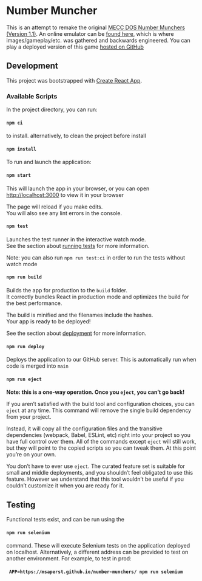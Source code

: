 # Number Muncher

This is an attempt to remake the original 
[MECC DOS Number Munchers (Version 1.1)](http://mecc.co/mathematics/number-munchers---a-170/).
An online emulator can be 
[found here](https://playold.games/play-game/number-munchers/play/), which is
where images/gameplay/etc. was gathered and backwards engineered. You can play a 
deployed version of this game 
[hosted on GitHub](https://msaperst.github.io/number-munchers/)

## Development
This project was bootstrapped with 
[Create React App](https://github.com/facebook/create-react-app).

### Available Scripts
In the project directory, you can run:
#### `npm ci`
to install. alternatively, to clean the project before install
#### `npm install`
To run and launch the application:
#### `npm start`
This will launch the app in your browser, or you can open
[http://localhost:3000](http://localhost:3000) to view it in your browser

The page will reload if you make edits.\
You will also see any lint errors in the console.

#### `npm test`
Launches the test runner in the interactive watch mode.\
See the section about [running tests](https://facebook.github.io/create-react-app/docs/running-tests) for more information.

Note: you can also run `npm run test:ci` in order to run the 
tests without watch mode

#### `npm run build`
Builds the app for production to the `build` folder.\
It correctly bundles React in production mode and optimizes the build for the best performance.

The build is minified and the filenames include the hashes.\
Your app is ready to be deployed!

See the section about [deployment](https://facebook.github.io/create-react-app/docs/deployment) for more information.

#### `npm run deploy`

Deploys the application to our GitHub server. This is 
automatically run when code is merged into `main`

#### `npm run eject`

**Note: this is a one-way operation. Once you `eject`, you can’t go back!**

If you aren’t satisfied with the build tool and configuration choices, 
you can `eject` at any time. This command will remove the single build 
dependency from your project.

Instead, it will copy all the configuration files and the transitive 
dependencies (webpack, Babel, ESLint, etc) right into your project so you have 
full control over them. All of the commands except `eject` will still work, 
but they will point to the copied scripts so you can tweak them. At this point
you’re on your own.

You don’t have to ever use `eject`. The curated feature set is suitable for 
small and middle deployments, and you shouldn’t feel obligated to use this 
feature. However we understand that this tool wouldn’t be useful if you 
couldn’t customize it when you are ready for it.

## Testing
Functional tests exist, and can be run using the
#### `npm run selenium`
command. These will execute Selenium tests on the application deployed on 
localhost. Alternatively, a different address can be provided to test on another
environment. For example, to test in prod:
#### ` APP=https://msaperst.github.io/number-munchers/ npm run selenium`